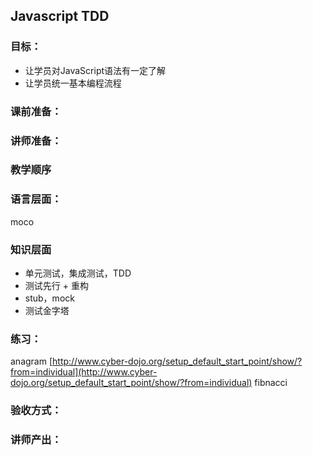 ## Javascript TDD

### 目标：
- 让学员对JavaScript语法有一定了解
- 让学员统一基本编程流程

### 课前准备：

### 讲师准备：

### 教学顺序

### 语言层面：
moco

### 知识层面
- 单元测试，集成测试，TDD
- 测试先行 + 重构 
- stub，mock
- 测试金字塔

### 练习：
anagram [http://www.cyber-dojo.org/setup_default_start_point/show/?from=individual](http://www.cyber-dojo.org/setup_default_start_point/show/?from=individual)
fibnacci

### 验收方式：

### 讲师产出：
